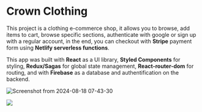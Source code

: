 # Crown Clothing

This project is a clothing e-commerce shop, it allows you to browse, add items to cart, browse specific sections, authenticate with google or sign up with a regular account, in the end, you can checkout with **Stripe** payment form using **Netlify serverless functions**.


This app was built with **React** as a UI library, **Styled Components** for styling, **Redux/Sagas** for global state management, **React-router-dom** for routing, and with **Firebase** as a database and authentification on the backend.

![Screenshot from 2024-08-18 07-43-30](https://github.com/user-attachments/assets/68f43d0e-ca2d-4a0b-b4d0-595d6f7d82d0)

![](https://skillicons.dev/icons?i=bun,vite,react,ts,redux,styledcomponents,firebase)
